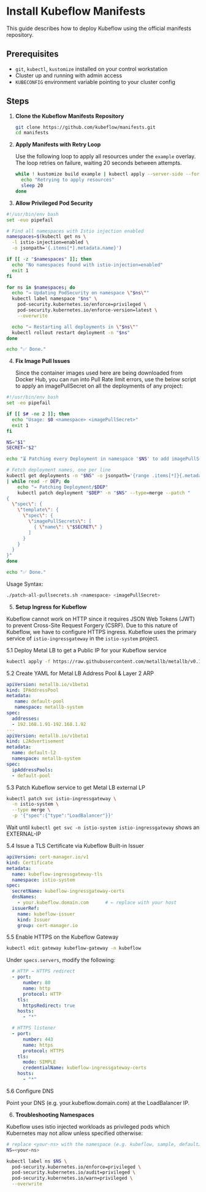# Install Kubeflow Manifests

This guide describes how to deploy Kubeflow using the official manifests repository.

## Prerequisites

* `git`, `kubectl`, `kustomize` installed on your control workstation
* Cluster up and running with admin access
* `KUBECONFIG` environment variable pointing to your cluster config

## Steps

1. **Clone the Kubeflow Manifests Repository**

   ```bash
   git clone https://github.com/kubeflow/manifests.git
   cd manifests
   ```

2. **Apply Manifests with Retry Loop**

   Use the following loop to apply all resources under the `example` overlay. The loop retries on failure, waiting 20 seconds between attempts.

   ```bash
   while ! kustomize build example | kubectl apply --server-side --force-conflicts -f -; do
     echo "Retrying to apply resources"
     sleep 20
   done
   ```

3. **Allow Privileged Pod Security**

```bash
#!/usr/bin/env bash
set -euo pipefail

# Find all namespaces with Istio injection enabled
namespaces=$(kubectl get ns \
  -l istio-injection=enabled \
  -o jsonpath='{.items[*].metadata.name}')

if [[ -z "$namespaces" ]]; then
  echo "No namespaces found with istio-injection=enabled"
  exit 1
fi

for ns in $namespaces; do
  echo "→ Updating PodSecurity on namespace \"$ns\""
  kubectl label namespace "$ns" \
    pod-security.kubernetes.io/enforce=privileged \
    pod-security.kubernetes.io/enforce-version=latest \
    --overwrite

  echo "→ Restarting all deployments in \"$ns\""
  kubectl rollout restart deployment -n "$ns" 
done

echo "✅ Done."
```

4. **Fix Image Pull Issues**

   Since the container images used here are being downloaded from Docker Hub, you can run into Pull Rate limit errors, use the below script to apply an imagePullSecret on all the deployments of any project:

```bash
#!/usr/bin/env bash
set -eo pipefail

if [[ $# -ne 2 ]]; then
  echo "Usage: $0 <namespace> <imagePullSecret>"
  exit 1
fi

NS="$1"
SECRET="$2"

echo "⏳ Patching every Deployment in namespace '$NS' to add imagePullSecret '$SECRET'..."

# Fetch deployment names, one per line
kubectl get deployments -n "$NS" -o jsonpath='{range .items[*]}{.metadata.name}{"\n"}{end}' \
| while read -r DEP; do
    echo "→ Patching Deployment/$DEP"
    kubectl patch deployment "$DEP" -n "$NS" --type=merge --patch "
{
  \"spec\": {
    \"template\": {
      \"spec\": {
        \"imagePullSecrets\": [
          { \"name\": \"$SECRET\" }
        ]
      }
    }
  }
}"
done

echo "✅ Done."
```

Usage Syntax:

```bash
./patch-all-pullsecrets.sh <namespace> <imagePullSecret>
```

5. **Setup Ingress for Kubeflow**

Kubeflow cannot work on HTTP since it requires JSON Web Tokens (JWT) to prevent Cross-Site Request Forgery (CSRF). Due to this nature of Kubeflow, we have to configure HTTPS ingress. Kubeflow uses the primary service of `istio-ingressgateway` in the `istio-system` project.

   5.1 Deploy Metal LB to get a Public IP for your Kubeflow service

   ```bash
   kubectl apply -f https://raw.githubusercontent.com/metallb/metallb/v0.13.11/config/manifests/metallb-native.yaml
   ```

   5.2 Create YAML for Metal LB Address Pool & Layer 2 ARP 

   ```yaml
   apiVersion: metallb.io/v1beta1
   kind: IPAddressPool
   metadata:
      name: default-pool
      namespace: metallb-system
   spec:
     addresses:
     - 192.168.1.91-192.168.1.92
   ---
   apiVersion: metallb.io/v1beta1
   kind: L2Advertisement
   metadata:
     name: default-l2
     namespace: metallb-system
   spec:
     ipAddressPools:
     - default-pool
   ```

   5.3 Patch Kubeflow service to get Metal LB external LP

   ```bash
   kubectl patch svc istio-ingressgateway \
     -n istio-system \
     --type merge \
     -p '{"spec":{"type":"LoadBalancer"}}'
   ```
Wait until `kubectl get svc -n istio-system istio-ingressgateway` shows an EXTERNAL-IP

   5.4 Issue a TLS Certificate via Kubeflow Built-in Issuer

   ```yaml
   apiVersion: cert-manager.io/v1
   kind: Certificate
   metadata:
     name: kubeflow-ingressgateway-tls
     namespace: istio-system
   spec:
     secretName: kubeflow-ingressgateway-certs
     dnsNames:
       - your.kubeflow.domain.com      # ← replace with your host
     issuerRef:
       name: kubeflow-issuer
       kind: Issuer
       group: cert-manager.io

   ```

   5.5 Enable HTTPS on the Kubeflow Gateway

   ```bash
   kubectl edit gateway kubeflow-gateway -n kubeflow
   ```
   Under `specs.servers`, modify the following:
   ```yaml
     # HTTP → HTTPS redirect
     - port:
         number: 80
         name: http
         protocol: HTTP
       tls:
         httpsRedirect: true
       hosts:
         - "*"
   
     # HTTPS listener
     - port:
         number: 443
         name: https
         protocol: HTTPS
       tls:
         mode: SIMPLE
         credentialName: kubeflow-ingressgateway-certs
       hosts:
         - "*"
   ```

   5.6 Configure DNS   

Point your DNS (e.g. your.kubeflow.domain.com) at the LoadBalancer IP.

6. **Troubleshooting Namespaces**

Kubeflow uses istio injected workloads as privileged pods which Kubernetes may not allow unless specified otherwise:

   ```bash
   # replace <your-ns> with the namespace (e.g. kubeflow, sample, default…)
   NS=<your-ns>
   
   kubectl label ns $NS \
     pod-security.kubernetes.io/enforce=privileged \
     pod-security.kubernetes.io/audit=privileged \
     pod-security.kubernetes.io/warn=privileged \
     --overwrite

   ```
